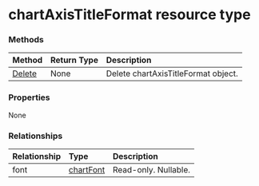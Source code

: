 # chartAxisTitleFormat resource type




### Methods

| Method		   | Return Type	|Description|
|:---------------|:--------|:----------|
|[Delete](../api/chartaxistitleformat_delete.md) | None |Delete chartAxisTitleFormat object. |

### Properties
None

### Relationships
| Relationship | Type	|Description|
|:---------------|:--------|:----------|
|font|[chartFont](chartfont.md)| Read-only. Nullable.|

<!-- uuid: 8fcb5dbc-d5aa-4681-8e31-b001d5168d79
2015-10-25 14:57:30 UTC -->
<!-- {
  "type": "#page.annotation",
  "description": "chartAxisTitleFormat resource",
  "keywords": "",
  "section": "documentation",
  "tocPath": ""
}-->